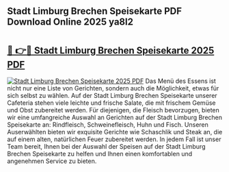 ## Stadt Limburg Brechen Speisekarte PDF Download Online 2025 ya8l2

# <h2><a href="http://gc9z92.nevu.top/?p=Stadt+Limburg+Brechen+Speisekarte">🔗 👉🔴 Stadt Limburg Brechen Speisekarte 2025 PDF</a></h2>

[![Stadt Limburg Brechen Speisekarte 2025 PDF](https://i.imgur.com/dBaPXMq.png)](http://gc9z92.nevu.top/?p=Stadt+Limburg+Brechen+Speisekarte)
Das Menü des Essens ist nicht nur eine Liste von Gerichten, sondern auch die Möglichkeit, etwas für sich selbst zu wählen. Auf der Stadt Limburg Brechen Speisekarte unserer Cafeteria stehen viele leichte und frische Salate, die mit frischem Gemüse und Obst zubereitet werden. Für diejenigen, die Fleisch bevorzugen, bieten wir eine umfangreiche Auswahl an Gerichten auf der Stadt Limburg Brechen Speisekarte an: Rindfleisch, Schweinefleisch, Huhn und Fisch. Unseren Auserwählten bieten wir exquisite Gerichte wie Schaschlik und Steak an, die auf einem alten, natürlichen Feuer zubereitet werden. In jedem Fall ist unser Team bereit, Ihnen bei der Auswahl der Speisen auf der Stadt Limburg Brechen Speisekarte zu helfen und Ihnen einen komfortablen und angenehmen Service zu bieten.
